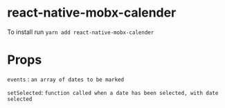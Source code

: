 # react-native-mobx-calender

To install run
`yarn add react-native-mobx-calender`

Props
====
`events` : `an array of dates to be marked`

`setSelected`: `function called when a date has been selected, with date selected`
